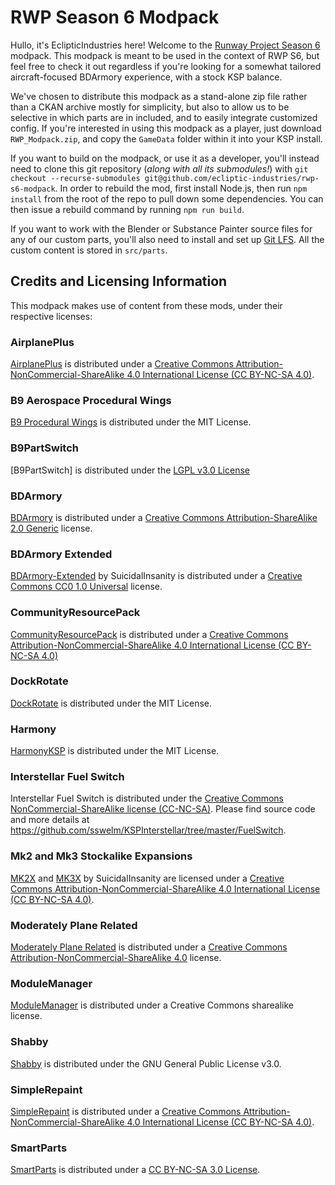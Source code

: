 # RWP Season 6 Modpack

Hullo, it's EclipticIndustries here! Welcome to the [Runway Project Season 6](https://discord.gg/mzAbqvmP) modpack. This modpack is meant to be used in the context of RWP S6, but feel free to check it out regardless if you're looking for a somewhat tailored aircraft-focused BDArmory experience, with a stock KSP balance.

We've chosen to distribute this modpack as a stand-alone zip file rather than a CKAN archive mostly for simplicity, but also to allow us to be selective in which parts are in included, and to easily integrate customized config. If you're interested in using this modpack as a player, just download `RWP_Modpack.zip`, and copy the `GameData` folder within it into your KSP install.

If you want to build on the modpack, or use it as a developer, you'll instead need to clone this git repository (*along with all its submodules!*) with `git checkout --recurse-submodules git@github.com/ecliptic-industries/rwp-s6-modpack`. In order to rebuild the mod, first install Node.js, then run `npm install` from the root of the repo to pull down some dependencies. You can then issue a rebuild command by running `npm run build`.

If you want to work with the Blender or Substance Painter source files for any of our custom parts, you'll also need to install and set up [Git LFS](https://docs.github.com/en/repositories/working-with-files/managing-large-files/installing-git-large-file-storage). All the custom content is stored in `src/parts`.

## Credits and Licensing Information

This modpack makes use of content from these mods, under their respective licenses:

### AirplanePlus

[AirplanePlus](https://github.com/runway-project/AirplanePlus) is distributed under a [Creative Commons Attribution-NonCommercial-ShareAlike 4.0 International License (CC BY-NC-SA 4.0)](http://creativecommons.org/licenses/by-nc-sa/4.0/legalcode).

### B9 Aerospace Procedural Wings

[B9 Procedural Wings](https://github.com/B9-Procedural-Wings/B9-PWings-Modified) is distributed under the MIT License.

### B9PartSwitch

[B9PartSwitch] is distributed under the [LGPL v3.0 License](http://www.gnu.org/licenses/lgpl-3.0.en.html)

### BDArmory

[BDArmory](https://github.com/BrettRyland/BDArmory) is distributed under a [Creative Commons Attribution-ShareAlike 2.0 Generic](https://creativecommons.org/licenses/by-sa/2.0/) license.

### BDArmory Extended

[BDArmory-Extended](https://github.com/BrettRyland/BDArmory-Extended) by SuicidalInsanity is distributed under a [Creative Commons CC0 1.0 Universal](https://creativecommons.org/publicdomain/zero/1.0/) license.

### CommunityResourcePack

[CommunityResourcePack](https://github.com/UmbraSpaceIndustries/CommunityResourcePack) is distributed under a [Creative Commons Attribution-NonCommercial-ShareAlike 4.0 International License (CC BY-NC-SA 4.0)](http://creativecommons.org/licenses/by-nc-sa/4.0/legalcode)

### DockRotate

[DockRotate](https://github.com/peteletroll/DockRotate) is distributed under the MIT License.

### Harmony

[HarmonyKSP](https://github.com/KSPModdingLibs/HarmonyKSP) is distributed under the MIT License.

### Interstellar Fuel Switch

Interstellar Fuel Switch is distributed under the [Creative Commons NonCommercial-ShareAlike license (CC-NC-SA)](https://creativecommons.org/licenses/by-nc-sa/4.0/). Please find source code and more details at https://github.com/sswelm/KSPInterstellar/tree/master/FuelSwitch.

### Mk2 and Mk3 Stockalike Expansions

[MK2X](https://github.com/SuicidalInsanity/Mk2Expansion) and [MK3X](https://github.com/SuicidalInsanity/Mk3Expansion) by SuicidalInsanity are licensed under a [Creative Commons Attribution-NonCommercial-ShareAlike 4.0 International License (CC BY-NC-SA 4.0)](http://creativecommons.org/licenses/by-nc-sa/4.0/legalcode).

### Moderately Plane Related

[Moderately Plane Related](https://github.com/Drag0nD3str0yer/Moderately-Plane-Related) is distributed under a [Creative Commons Attribution-NonCommercial-ShareAlike 4.0](https://creativecommons.org/licenses/by-nc-sa/4.0/) license.

### ModuleManager

[ModuleManager](https://github.com/sarbian/ModuleManager) is distributed under a Creative Commons sharealike license.

### Shabby

[Shabby](https://github.com/taniwha/Shabby) is distributed under the GNU General Public License v3.0.

### SimpleRepaint

[SimpleRepaint](https://github.com/judicator/SimpleRepaint) is distributed under a [Creative Commons Attribution-NonCommercial-ShareAlike 4.0 International License (CC BY-NC-SA 4.0)](http://creativecommons.org/licenses/by-nc-sa/4.0/legalcode).

### SmartParts

[SmartParts](https://forum.kerbalspaceprogram.com/topic/151340-112x-smart-parts-continued/) is distributed under a [CC BY-NC-SA 3.0 License](https://creativecommons.org/licenses/by-nc-sa/3.0/us/).
